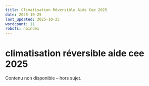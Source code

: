 ```yaml
---
title: Climatisation Réversible Aide Cee 2025
date: 2025-10-25
last_updated: 2025-10-25
wordcount: 11
robots: noindex
---
```


# climatisation réversible aide cee 2025

Contenu non disponible – hors sujet.